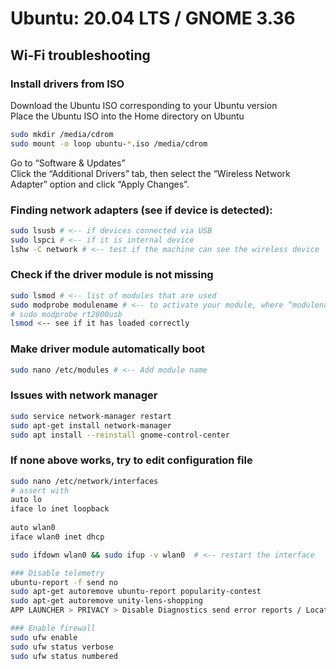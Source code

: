 # Ubuntu: 20.04 LTS / GNOME 3.36

## Wi-Fi troubleshooting

### Install drivers from ISO  
Download the Ubuntu ISO corresponding to your Ubuntu version  
Place the Ubuntu ISO into the Home directory on Ubuntu  
```bash
sudo mkdir /media/cdrom
sudo mount -o loop ubuntu-*.iso /media/cdrom
```
Go to “Software & Updates”  
Click the “Additional Drivers” tab, then select the “Wireless Network Adapter” option and click “Apply Changes”.  
  
### Finding network adapters (see if device is detected):
```bash
sudo lsusb # <-- if devices connected via USB
sudo lspci # <-- if it is internal device
lshw -C network # <-- test if the machine can see the wireless device
```
### Check if the driver module is not missing
```bash
sudo lsmod # <-- list of modules that are used
sudo modprobe modulename # <-- to activate your module, where “modulename” is the chipset
# sudo modprobe rt2800usb
lsmod <-- see if it has loaded correctly
```
### Make driver module automatically boot
```bash
sudo nano /etc/modules # <-- Add module name
```
### Issues with network manager
```bash
sudo service network-manager restart
sudo apt-get install network-manager
sudo apt install --reinstall gnome-control-center
```
###  If none above works, try to edit configuration file
```bash
sudo nano /etc/network/interfaces
# assert with
auto lo
iface lo inet loopback
 
auto wlan0
iface wlan0 inet dhcp

sudo ifdown wlan0 && sudo ifup -v wlan0  # <-- restart the interface

### Disable telemetry
ubuntu-report -f send no
sudo apt-get autoremove ubuntu-report popularity-contest
sudo apt-get autoremove unity-lens-shopping
APP LAUNCHER > PRIVACY > Disable Diagnostics send error reports / Location / Problem reporting / Connectivity checking

### Enable firewall
sudo ufw enable
sudo ufw status verbose
sudo ufw status numbered
```